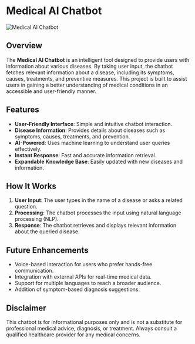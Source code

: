 
# Medical AI Chatbot

![Medical AI Chatbot](https://img.shields.io/badge/AI-Chatbot-green.svg)

## Overview
The **Medical AI Chatbot** is an intelligent tool designed to provide users with information about various diseases. By taking user input, the chatbot fetches relevant information about a disease, including its symptoms, causes, treatments, and preventive measures. This project is built to assist users in gaining a better understanding of medical conditions in an accessible and user-friendly manner.

## Features
- **User-Friendly Interface**: Simple and intuitive chatbot interaction.
- **Disease Information**: Provides details about diseases such as symptoms, causes, treatments, and prevention.
- **AI-Powered**: Uses machine learning to understand user queries effectively.
- **Instant Response**: Fast and accurate information retrieval.
- **Expandable Knowledge Base**: Easily updated with new diseases and information.

## How It Works
1. **User Input**: The user types in the name of a disease or asks a related question.
2. **Processing**: The chatbot processes the input using natural language processing (NLP).
3. **Response**: The chatbot retrieves and displays relevant information about the queried disease.

## Future Enhancements
- Voice-based interaction for users who prefer hands-free communication.
- Integration with external APIs for real-time medical data.
- Support for multiple languages to reach a broader audience.
- Addition of symptom-based diagnosis suggestions.

## Disclaimer
This chatbot is for informational purposes only and is not a substitute for professional medical advice, diagnosis, or treatment. Always consult a qualified healthcare provider for any medical concerns.


